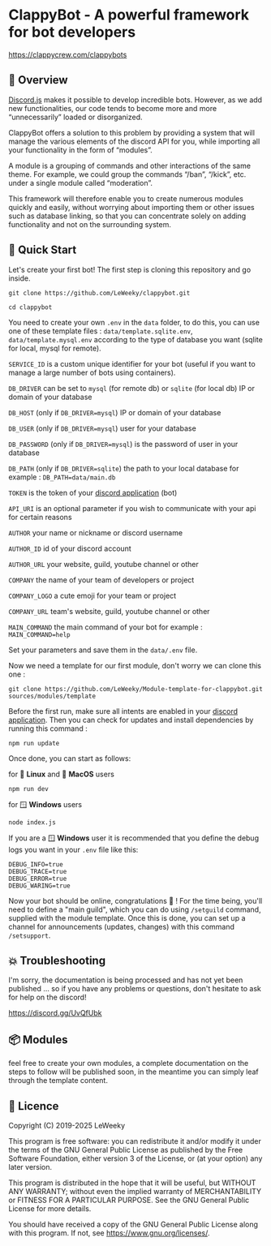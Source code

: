 # ClappyBot - A powerful framework for bot developers
https://clappycrew.com/clappybots

## 👀 Overview

[Discord.js](https://github.com/discordjs/discord.js) makes it possible to develop incredible bots. However, as we add new functionalities, our code tends to become more and more “unnecessarily” loaded or disorganized.

ClappyBot offers a solution to this problem by providing a system that will manage the various elements of the discord API for you, while importing all your functionality in the form of “modules”.

A module is a grouping of commands and other interactions of the same theme. For example, we could group the commands “/ban”, “/kick”, etc. under a single module called “moderation”.

This framework will therefore enable you to create numerous modules quickly and easily, without worrying about importing them or other issues such as database linking, so that you can concentrate solely on adding functionality and not on the surrounding system.

## 🚀 Quick Start

Let's create your first bot! The first step is cloning this repository and go inside.

```
git clone https://github.com/LeWeeky/clappybot.git
```
```
cd clappybot
```

You need to create your own `.env` in the `data` folder, to do this, you can use one of these template files : `data/template.sqlite.env`, `data/template.mysql.env` according to the type of database you want (sqlite for local, mysql for remote).

`SERVICE_ID` is a custom unique identifier for your bot (useful if you want to manage a large number of bots using containers).

`DB_DRIVER` can be set to `mysql` (for remote db) or `sqlite` (for local db) IP or domain of your database

`DB_HOST` (only if `DB_DRIVER=mysql`) IP or domain of your database

`DB_USER` (only if `DB_DRIVER=mysql`) user for your database

`DB_PASSWORD` (only if `DB_DRIVER=mysql`) is the password of user in your database

`DB_PATH` (only if `DB_DRIVER=sqlite`) the path to your local database for example : `DB_PATH=data/main.db`

`TOKEN` is the token of your [discord application](https://discord.com/developers/applications) (bot)

`API_URI` is an optional parameter if you wish to communicate with your api for certain reasons

`AUTHOR` your name or nickname or discord username

`AUTHOR_ID` id of your discord account

`AUTHOR_URL` your website, guild, youtube channel or other

`COMPANY` the name of your team of developers or project

`COMPANY_LOGO` a cute emoji for your team or project

`COMPANY_URL` team's website, guild, youtube channel or other

`MAIN_COMMAND` the main command of your bot for example : `MAIN_COMMAND=help`

Set your parameters and save them in the `data/.env` file.

Now we need a template for our first module, don't worry we can clone this one : 

```
git clone https://github.com/LeWeeky/Module-template-for-clappybot.git sources/modules/template
```

Before the first run, make sure all intents are enabled in your [discord application](https://discord.com/developers/applications). Then you can check for updates and install dependencies by running this command :
```
npm run update
```

Once done, you can start as follows:

for 🐧 **Linux** and 🍎 **MacOS** users
```
npm run dev
```

for 🪟 **Windows** users
```
node index.js
```

If you are a 🪟 **Windows** user it is recommended that you define the debug logs you want in your `.env` file like this:
```
DEBUG_INFO=true
DEBUG_TRACE=true
DEBUG_ERROR=true
DEBUG_WARING=true
```

Now your bot should be online, congratulations 🎉 ! For the time being, you'll need to define a "main guild", which you can do using `/setguild` command, supplied with the module template. Once this is done, you can set up a channel for announcements (updates, changes) with this command `/setsupport`.

## 💥 Troubleshooting

I'm sorry, the documentation is being processed and has not yet been published ... so if you have any problems or questions, don't hesitate to ask for help on the discord!

https://discord.gg/UvQfUbk

## 📦 Modules

feel free to create your own modules, a complete documentation on the steps to follow will be published soon, in the meantime you can simply leaf through the template content.

## 📜 Licence

Copyright (C) 2019-2025 LeWeeky

This program is free software: you can redistribute it and/or modify
it under the terms of the GNU General Public License as published by
the Free Software Foundation, either version 3 of the License, or
(at your option) any later version.

This program is distributed in the hope that it will be useful,
but WITHOUT ANY WARRANTY; without even the implied warranty of
MERCHANTABILITY or FITNESS FOR A PARTICULAR PURPOSE.  See the
GNU General Public License for more details.

You should have received a copy of the GNU General Public License
along with this program.  If not, see <https://www.gnu.org/licenses/>.